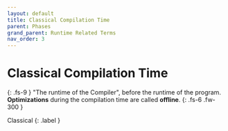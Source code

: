 ```yaml
---
layout: default
title: Classical Compilation Time
parent: Phases
grand_parent: Runtime Related Terms
nav_order: 3
---
```


# Classical Compilation Time
{: .fs-9 }
"The runtime of the Compiler", before the runtime of the program. **Optimizations** during the compilation time are called **offline**.
{: .fs-6 .fw-300 }

Classical
{: .label }

<!-- ## Full Definition

tbd. -->

<!-- ## Examples -->

<!-- ## Synonyms

- -->

<!-- ## Related Terms

## Sources
1.  -->

